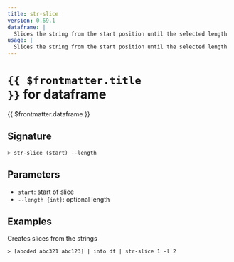 ```yaml
---
title: str-slice
version: 0.69.1
dataframe: |
  Slices the string from the start position until the selected length
usage: |
  Slices the string from the start position until the selected length
---
```


# <code>{{ $frontmatter.title }}</code> for dataframe

<div class='command-title'>{{ $frontmatter.dataframe }}</div>

## Signature

```> str-slice (start) --length```

## Parameters

 -  `start`: start of slice
 -  `--length {int}`: optional length

## Examples

Creates slices from the strings
```shell
> [abcded abc321 abc123] | into df | str-slice 1 -l 2
```
